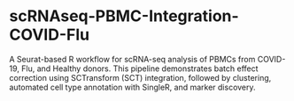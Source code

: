 # scRNAseq-PBMC-Integration-COVID-Flu
A Seurat-based R workflow for scRNA-seq analysis of PBMCs from COVID-19, Flu, and Healthy donors. This pipeline demonstrates batch effect correction using SCTransform (SCT) integration, followed by clustering, automated cell type annotation with SingleR, and marker discovery.
